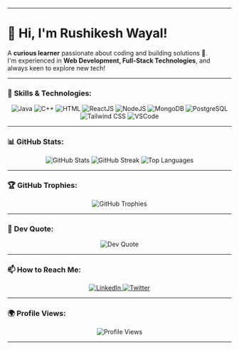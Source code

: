 

---

# 👋 Hi, I'm Rushikesh Wayal!  
A **curious learner** passionate about coding and building solutions 🚀.  
I'm experienced in **Web Development, Full-Stack Technologies**, and always keen to explore new tech!

---

### 🚀 **Skills & Technologies**:
<p align="center">
  <img src="https://img.shields.io/badge/Code-Java-yellow" alt="Java">
  <img src="https://img.shields.io/badge/Code-C++-blue" alt="C++">
  <img src="https://img.shields.io/badge/Code-HTML-orange" alt="HTML">
  <img src="https://img.shields.io/badge/Framework-ReactJS-61DAFB" alt="ReactJS">
  <img src="https://img.shields.io/badge/Framework-Node.JS-43853D" alt="NodeJS">
  <img src="https://img.shields.io/badge/Database-MongoDB-47A248" alt="MongoDB">
  <img src="https://img.shields.io/badge/Database-PostgreSQL-336791" alt="PostgreSQL">
  <img src="https://img.shields.io/badge/Style-Tailwind_CSS-06B6D4" alt="Tailwind CSS">
  <img src="https://img.shields.io/badge/Tools-VSCode-blue" alt="VSCode">
</p>

---

### 📊 **GitHub Stats**:
<p align="center">
  <img src="https://github-readme-stats.vercel.app/api?username=rushikeshwayal&theme=nightowl&hide_border=false&include_all_commits=true&count_private=true" alt="GitHub Stats" />
  <img src="https://github-readme-streak-stats.herokuapp.com/?user=rushikeshwayal&theme=nightowl&hide_border=false" alt="GitHub Streak" />
  <img src="https://github-readme-stats.vercel.app/api/top-langs/?username=rushikeshwayal&theme=nightowl&hide_border=false&layout=compact" alt="Top Languages" />
</p>

---

### 🏆 **GitHub Trophies**:
<p align="center">
  <img src="https://github-profile-trophy.vercel.app/?username=rushikeshwayal&theme=radical&no-frame=false&no-bg=true&margin-w=4" alt="GitHub Trophies" />
</p>

---

### 💬 **Dev Quote**:
<p align="center">
  <img src="https://quotes-github-readme.vercel.app/api?type=horizontal&theme=radical" alt="Dev Quote" />
</p>

---

### 📫 **How to Reach Me**:

<p align="center">
  <a href="https://www.linkedin.com/in/rushikesh-wayal-87134a220/">
    <img src="https://img.shields.io/badge/LinkedIn-Connect-blue" alt="LinkedIn" />
  </a>
  <a href="https://twitter.com/RushikeshWaya">
    <img src="https://img.shields.io/badge/Twitter-Follow-1DA1F2" alt="Twitter" />
  </a>
</p>

---

### 🌍 **Profile Views**:
<p align="center">
  <img src="https://visitcount.itsvg.in/api?id=rushikeshwayal&icon=0&color=0" alt="Profile Views" />
</p>

---


